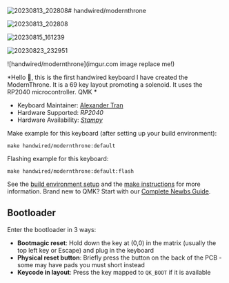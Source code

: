 ![20230813_202808](https://github.com/Ampersand-Alexander/ModernThroneKB/assets/60246286/f4839456-e7b9-4b4e-900f-8dcefe9b476e)# handwired/modernthrone

![20230813_202808](https://github.com/Ampersand-Alexander/ModernThroneKB/assets/60246286/8c7cede6-1af3-4d54-9a85-e4e3967fe7ce)

![20230815_161239](https://github.com/Ampersand-Alexander/ModernThroneKB/assets/60246286/341a8bc1-0a96-4261-a34f-74ab7f8583e3)

![20230823_232951](https://github.com/Ampersand-Alexander/ModernThroneKB/assets/60246286/61064b7b-a118-470f-8da4-f721eed6c0a4)

![handwired/modernthrone](imgur.com image replace me!)

*Hello 👋, this is the first handwired keyboard I have created the ModernThrone. It is a 69 key layout promoting a solenoid. It uses the RP2040 microcontroller. QMK *

* Keyboard Maintainer: [Alexander Tran](https://github.com/FullyAscended)
* Hardware Supported: *RP2040*
* Hardware Availability: *[Stampy](https://keeb.io/products/stampy-rp2040-usb-c-controller-board-for-handwiring)*

Make example for this keyboard (after setting up your build environment):

    make handwired/modernthrone:default

Flashing example for this keyboard:

    make handwired/modernthrone:default:flash

See the [build environment setup](https://docs.qmk.fm/#/getting_started_build_tools) and the [make instructions](https://docs.qmk.fm/#/getting_started_make_guide) for more information. Brand new to QMK? Start with our [Complete Newbs Guide](https://docs.qmk.fm/#/newbs).

## Bootloader

Enter the bootloader in 3 ways:

* **Bootmagic reset**: Hold down the key at (0,0) in the matrix (usually the top left key or Escape) and plug in the keyboard
* **Physical reset button**: Briefly press the button on the back of the PCB - some may have pads you must short instead
* **Keycode in layout**: Press the key mapped to `QK_BOOT` if it is available
